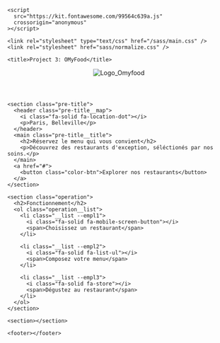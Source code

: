 <!DOCTYPE html>
<html lang="fr">
  <head>
    <meta charset="uft-8" />
    <meta name="viewport" content="device-width, initial-scale=1" />

    <script
      src="https://kit.fontawesome.com/99564c639a.js"
      crossorigin="anonymous"
    ></script>

    <link rel="stylesheet" type="text/css" href="/sass/main.css" />
    <link rel="stylesheet" href="sass/normalize.css" />

    <title>Project 3: OMyFood</title>

  </head>

  <body>
    <header>
      <img src="../Docs/images/logo/ohmyfood.png" alt="Logo_Omyfood" />
    </header>

    <section class="pre-title">
      <header class="pre-title__map">
        <i class="fa-solid fa-location-dot"></i>
        <p>Paris, Belleville</p>
      </header>
      <main class="pre-title__title">
        <h2>Réservez le menu qui vous convient</h2>
        <p>Découvrez des restaurants d'exception, séléctionés par nos soins.</p>
      </main>
      <a href="#">
        <button class="color-btn">Explorer nos restaurants</button>
      </a>
    </section>

    <section class="operation">
      <h2>Fonctionnement</h2>
      <ol class="operation__list">
        <li class="__list --empl1">
          <i class="fa-solid fa-mobile-screen-button"></i>
          <span>Choisissez un restaurant</span>
        </li>

        <li class="__list --empl2">
          <i class="fa-solid fa-list-ul"></i>
          <span>Composez votre menu</span>
        </li>

        <li class="__list --empl3">
          <i class="fa-solid fa-store"></i>
          <span>Dégustez au restaurant</span>
        </li>
      </ol>
    </section>

    <section></section>

    <footer></footer>

  </body>
</html>
